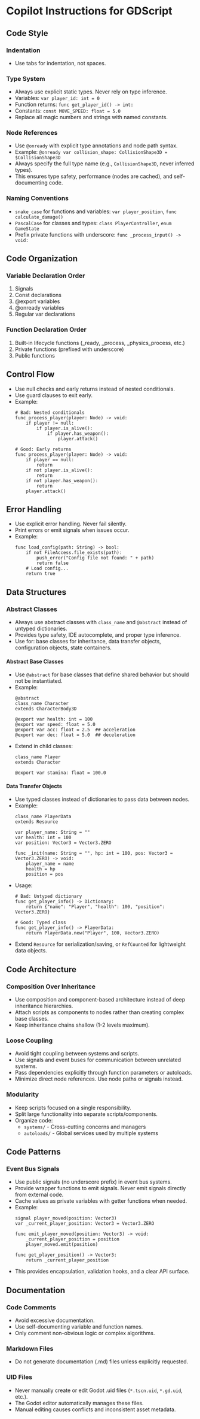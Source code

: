 # Copilot Instructions for GDScript

## Code Style

### Indentation
- Use tabs for indentation, not spaces.

### Type System
- Always use explicit static types. Never rely on type inference.
- Variables: `var player_id: int = 0`
- Function returns: `func get_player_id() -> int:`
- Constants: `const MOVE_SPEED: float = 5.0`
- Replace all magic numbers and strings with named constants.

### Node References
- Use `@onready` with explicit type annotations and node path syntax.
- Example: `@onready var collision_shape: CollisionShape3D = $CollisionShape3D`
- Always specify the full type name (e.g., `CollisionShape3D`, never inferred types).
- This ensures type safety, performance (nodes are cached), and self-documenting code.

### Naming Conventions
- `snake_case` for functions and variables: `var player_position`, `func calculate_damage()`
- `PascalCase` for classes and types: `class PlayerController`, `enum GameState`
- Prefix private functions with underscore: `func _process_input() -> void:`

## Code Organization

### Variable Declaration Order
1. Signals
2. Const declarations
3. @export variables
4. @onready variables
5. Regular var declarations

### Function Declaration Order
1. Built-in lifecycle functions (_ready, _process, _physics_process, etc.)
2. Private functions (prefixed with underscore)
3. Public functions

## Control Flow

- Use null checks and early returns instead of nested conditionals.
- Use guard clauses to exit early.
- Example:
  ```gdscript
  # Bad: Nested conditionals
  func process_player(player: Node) -> void:
      if player != null:
          if player.is_alive():
              if player.has_weapon():
                  player.attack()
  
  # Good: Early returns
  func process_player(player: Node) -> void:
      if player == null:
          return
      if not player.is_alive():
          return
      if not player.has_weapon():
          return
      player.attack()
  ```

## Error Handling

- Use explicit error handling. Never fail silently.
- Print errors or emit signals when issues occur.
- Example:
  ```gdscript
  func load_config(path: String) -> bool:
      if not FileAccess.file_exists(path):
          push_error("Config file not found: " + path)
          return false
      # Load config...
      return true
  ```

## Data Structures

### Abstract Classes
- Always use abstract classes with `class_name` and `@abstract` instead of untyped dictionaries.
- Provides type safety, IDE autocomplete, and proper type inference.
- Use for: base classes for inheritance, data transfer objects, configuration objects, state containers.

#### Abstract Base Classes
- Use `@abstract` for base classes that define shared behavior but should not be instantiated.
- Example:
  ```gdscript
  @abstract
  class_name Character
  extends CharacterBody3D
  
  @export var health: int = 100
  @export var speed: float = 5.0
  @export var acc: float = 2.5  ## acceleration
  @export var dec: float = 5.0  ## deceleration
  ```
- Extend in child classes:
  ```gdscript
  class_name Player
  extends Character
  
  @export var stamina: float = 100.0
  ```

#### Data Transfer Objects
- Use typed classes instead of dictionaries to pass data between nodes.
- Example:
  ```gdscript
  class_name PlayerData
  extends Resource
  
  var player_name: String = ""
  var health: int = 100
  var position: Vector3 = Vector3.ZERO
  
  func _init(name: String = "", hp: int = 100, pos: Vector3 = Vector3.ZERO) -> void:
      player_name = name
      health = hp
      position = pos
  ```
- Usage:
  ```gdscript
  # Bad: Untyped dictionary
  func get_player_info() -> Dictionary:
      return {"name": "Player", "health": 100, "position": Vector3.ZERO}
  
  # Good: Typed class
  func get_player_info() -> PlayerData:
      return PlayerData.new("Player", 100, Vector3.ZERO)
  ```
- Extend `Resource` for serialization/saving, or `RefCounted` for lightweight data objects.

## Code Architecture

### Composition Over Inheritance
- Use composition and component-based architecture instead of deep inheritance hierarchies.
- Attach scripts as components to nodes rather than creating complex base classes.
- Keep inheritance chains shallow (1-2 levels maximum).

### Loose Coupling
- Avoid tight coupling between systems and scripts.
- Use signals and event buses for communication between unrelated systems.
- Pass dependencies explicitly through function parameters or autoloads.
- Minimize direct node references. Use node paths or signals instead.

### Modularity
- Keep scripts focused on a single responsibility.
- Split large functionality into separate scripts/components.
- Organize code:
  - `systems/` - Cross-cutting concerns and managers
  - `autoloads/` - Global services used by multiple systems

## Code Patterns

### Event Bus Signals
- Use public signals (no underscore prefix) in event bus systems.
- Provide wrapper functions to emit signals. Never emit signals directly from external code.
- Cache values as private variables with getter functions when needed.
- Example:
  ```gdscript
  signal player_moved(position: Vector3)
  var _current_player_position: Vector3 = Vector3.ZERO
  
  func emit_player_moved(position: Vector3) -> void:
      _current_player_position = position
      player_moved.emit(position)
  
  func get_player_position() -> Vector3:
      return _current_player_position
  ```
- This provides encapsulation, validation hooks, and a clear API surface.

## Documentation

### Code Comments
- Avoid excessive documentation.
- Use self-documenting variable and function names.
- Only comment non-obvious logic or complex algorithms.

### Markdown Files
- Do not generate documentation (.md) files unless explicitly requested.

### UID Files
- Never manually create or edit Godot .uid files (`*.tscn.uid`, `*.gd.uid`, etc.).
- The Godot editor automatically manages these files.
- Manual editing causes conflicts and inconsistent asset metadata.